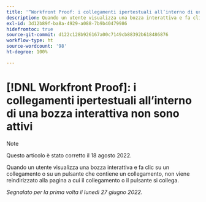 ```yaml
---
title: '“Workfront Proof: i collegamenti ipertestuali all’interno di una bozza interattiva non sono attivi”'
description: Quando un utente visualizza una bozza interattiva e fa clic su un collegamento o su un pulsante che contiene un collegamento, non viene reindirizzato alla pagina a cui il collegamento o il pulsante si collega.
exl-id: 3d12b89f-ba8a-4929-a088-7b9b40479986
hidefromtoc: true
source-git-commit: d122c128b926167a00c7149cb88392b618486876
workflow-type: ht
source-wordcount: '98'
ht-degree: 100%

---
```


# [!DNL Workfront Proof]: i collegamenti ipertestuali all’interno di una bozza interattiva non sono attivi

>[!NOTE]
>
>Questo articolo è stato corretto il 18 agosto 2022.

Quando un utente visualizza una bozza interattiva e fa clic su un collegamento o su un pulsante che contiene un collegamento, non viene reindirizzato alla pagina a cui il collegamento o il pulsante si collega.

_Segnalato per la prima volta il lunedì 27 giugno 2022._
